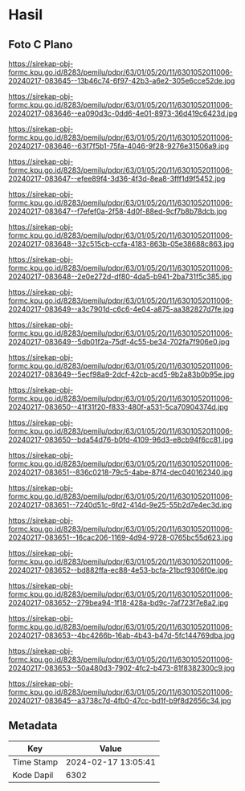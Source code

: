 # Hasil

## Foto C Plano

https://sirekap-obj-formc.kpu.go.id/8283/pemilu/pdpr/63/01/05/20/11/6301052011006-20240217-083645--13b46c74-6f97-42b3-a6e2-305e6cce52de.jpg

https://sirekap-obj-formc.kpu.go.id/8283/pemilu/pdpr/63/01/05/20/11/6301052011006-20240217-083646--ea090d3c-0dd6-4e01-8973-36d419c6423d.jpg

https://sirekap-obj-formc.kpu.go.id/8283/pemilu/pdpr/63/01/05/20/11/6301052011006-20240217-083646--63f7f5b1-75fa-4046-9f28-9276e31506a9.jpg

https://sirekap-obj-formc.kpu.go.id/8283/pemilu/pdpr/63/01/05/20/11/6301052011006-20240217-083647--efee89f4-3d36-4f3d-8ea8-3fff1d9f5452.jpg

https://sirekap-obj-formc.kpu.go.id/8283/pemilu/pdpr/63/01/05/20/11/6301052011006-20240217-083647--f7efef0a-2f58-4d0f-88ed-9cf7b8b78dcb.jpg

https://sirekap-obj-formc.kpu.go.id/8283/pemilu/pdpr/63/01/05/20/11/6301052011006-20240217-083648--32c515cb-ccfa-4183-863b-05e38688c863.jpg

https://sirekap-obj-formc.kpu.go.id/8283/pemilu/pdpr/63/01/05/20/11/6301052011006-20240217-083648--2e0e272d-df80-4da5-b941-2ba731f5c385.jpg

https://sirekap-obj-formc.kpu.go.id/8283/pemilu/pdpr/63/01/05/20/11/6301052011006-20240217-083649--a3c7901d-c6c6-4e04-a875-aa382827d7fe.jpg

https://sirekap-obj-formc.kpu.go.id/8283/pemilu/pdpr/63/01/05/20/11/6301052011006-20240217-083649--5db01f2a-75df-4c55-be34-702fa7f906e0.jpg

https://sirekap-obj-formc.kpu.go.id/8283/pemilu/pdpr/63/01/05/20/11/6301052011006-20240217-083649--5ecf98a9-2dcf-42cb-acd5-9b2a83b0b95e.jpg

https://sirekap-obj-formc.kpu.go.id/8283/pemilu/pdpr/63/01/05/20/11/6301052011006-20240217-083650--41f31f20-f833-480f-a531-5ca70904374d.jpg

https://sirekap-obj-formc.kpu.go.id/8283/pemilu/pdpr/63/01/05/20/11/6301052011006-20240217-083650--bda54d76-b0fd-4109-96d3-e8cb94f6cc81.jpg

https://sirekap-obj-formc.kpu.go.id/8283/pemilu/pdpr/63/01/05/20/11/6301052011006-20240217-083651--836c0218-79c5-4abe-87f4-dec040162340.jpg

https://sirekap-obj-formc.kpu.go.id/8283/pemilu/pdpr/63/01/05/20/11/6301052011006-20240217-083651--7240d51c-6fd2-414d-9e25-55b2d7e4ec3d.jpg

https://sirekap-obj-formc.kpu.go.id/8283/pemilu/pdpr/63/01/05/20/11/6301052011006-20240217-083651--16cac206-1169-4d94-9728-0765bc55d623.jpg

https://sirekap-obj-formc.kpu.go.id/8283/pemilu/pdpr/63/01/05/20/11/6301052011006-20240217-083652--bd882ffa-ec88-4e53-bcfa-21bcf9306f0e.jpg

https://sirekap-obj-formc.kpu.go.id/8283/pemilu/pdpr/63/01/05/20/11/6301052011006-20240217-083652--279bea94-1f18-428a-bd9c-7af723f7e8a2.jpg

https://sirekap-obj-formc.kpu.go.id/8283/pemilu/pdpr/63/01/05/20/11/6301052011006-20240217-083653--4bc4266b-16ab-4b43-b47d-5fc144769dba.jpg

https://sirekap-obj-formc.kpu.go.id/8283/pemilu/pdpr/63/01/05/20/11/6301052011006-20240217-083653--50a480d3-7902-4fc2-b473-81f8382300c9.jpg

https://sirekap-obj-formc.kpu.go.id/8283/pemilu/pdpr/63/01/05/20/11/6301052011006-20240217-083645--a3738c7d-4fb0-47cc-bd1f-b9f8d2656c34.jpg


## Metadata

| Key        | Value               |
| ---------- | ------------------- |
| Time Stamp | 2024-02-17 13:05:41 |
| Kode Dapil | 6302                |



